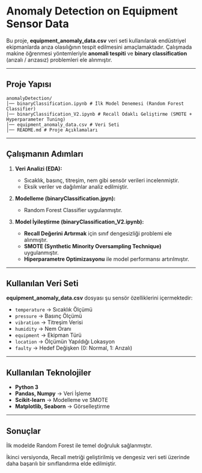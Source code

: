 # Anomaly Detection on Equipment Sensor Data  

Bu proje, **equipment_anomaly_data.csv** veri seti kullanılarak endüstriyel ekipmanlarda arıza olasılığının tespit edilmesini amaçlamaktadır. Çalışmada makine öğrenmesi yöntemleriyle **anomali tespiti** ve **binary classification** (arızalı / arızasız) problemleri ele alınmıştır.  

---

## Proje Yapısı
```
anomalyDetection/
│── binaryClassification.ipynb # İlk Model Denemesi (Random Forest Classifier)
│── binaryClassification_V2.ipynb # Recall Odaklı Geliştirme (SMOTE + Hyperparameter Tuning)
│── equipment_anomaly_data.csv # Veri Seti
│── README.md # Proje Açıklamaları
```

---

## Çalışmanın Adımları  

1. **Veri Analizi (EDA):**  
   - Sıcaklık, basınç, titreşim, nem gibi sensör verileri incelenmiştir.  
   - Eksik veriler ve dağılımlar analiz edilmiştir.  

2. **Modelleme (binaryClassification.jpyn):**  
   - Random Forest Classifier uygulanmıştır.  

3. **Model İyileştirme (binaryClassification_V2.ipynb):**  
   - **Recall Değerini Artırmak** için sınıf dengesizliği problemi ele alınmıştır.  
   - **SMOTE (Synthetic Minority Oversampling Technique)** uygulanmıştır.  
   - **Hiperparametre Optimizasyonu** ile model performansı artırılmıştır.  

---

## Kullanılan Veri Seti  

**equipment_anomaly_data.csv** dosyası şu sensör özelliklerini içermektedir:  
- `temperature` → Sıcaklık Ölçümü  
- `pressure` → Basınç Ölçümü  
- `vibration` → Titreşim Verisi  
- `humidity` → Nem Oranı  
- `equipment` → Ekipman Türü
- `location` → Ölçümün Yapıldığı Lokasyon  
- `faulty` → Hedef Değişken (0: Normal, 1: Arızalı)  

---

## Kullanılan Teknolojiler  

- **Python 3**  
- **Pandas, Numpy** → Veri İşleme  
- **Scikit-learn** → Modelleme ve SMOTE  
- **Matplotlib, Seaborn** → Görselleştirme  

---

## Sonuçlar

İlk modelde Random Forest ile temel doğruluk sağlanmıştır.

İkinci versiyonda, Recall metriği geliştirilmiş ve dengesiz veri seti üzerinde daha başarılı bir sınıflandırma elde edilmiştir.


